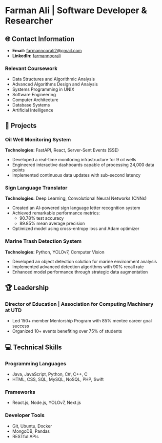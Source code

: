 
# Farman Ali | Software Developer & Researcher

## 🌐 Contact Information
- **Email:** farmannoorali2@gmail.com
- **LinkedIn:** [farmannoorali](https://linkedin.com/in/farmannoorali/)

### Relevant Coursework
- Data Structures and Algorithmic Analysis
- Advanced Algorithms Design and Analysis
- Systems Programming in UNIX
- Software Engineering
- Computer Architecture
- Database Systems
- Artificial Intelligence

## 🚀 Projects

### Oil Well Monitoring System
**Technologies:** FastAPI, React, Server-Sent Events (SSE)
- Developed a real-time monitoring infrastructure for 9 oil wells
- Engineered interactive dashboards capable of processing 24,000 data points
- Implemented continuous data updates with sub-second latency

### Sign Language Translator
**Technologies:** Deep Learning, Convolutional Neural Networks (CNNs)
- Created an AI-powered sign language letter recognition system
- Achieved remarkable performance metrics:
  - 90.78% test accuracy
  - 89.85% mean average precision
- Optimized model using cross-entropy loss and Adam optimizer

### Marine Trash Detection System
**Technologies:** Python, YOLOv7, Computer Vision
- Developed an object detection solution for marine environment analysis
- Implemented advanced detection algorithms with 90% recall rate
- Enhanced model performance through strategic data augmentation

## 🏆 Leadership

### Director of Education | Association for Computing Machinery at UTD
- Led 150+ member Mentorship Program with 85% mentee career goal success
- Organized 10+ events benefiting over 75% of students

## 💻 Technical Skills

### Programming Languages
- Java, JavaScript, Python, C#, C++, C
- HTML, CSS, SQL, MySQL, NoSQL, PHP, Swift

### Frameworks
- React.js, Node.js, YOLOv7, Next.js

### Developer Tools
- Git, Ubuntu, Docker
- MongoDB, Pandas
- RESTful APIs

